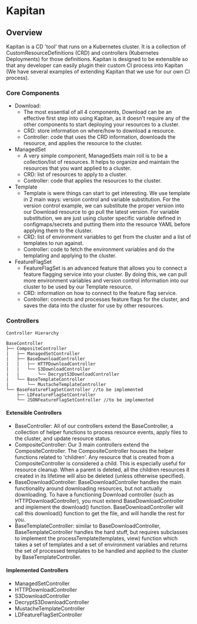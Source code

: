 # Kapitan

## Overview

Kapitan is a CD 'tool' that runs on a Kubernetes cluster. It is a collection of
CustomResourceDefinitions (CRD) and controllers (Kubernetes Deployments) for those
definitions. Kapitan is designed to be extensible so that any developer can
easily plugin their custom CI process into Kapitan (We have several examples of
extending Kapitan that we use for our own CI process).

### Core Components

- Download:
  - The most essential of all 4 components, Download can be an
  effective first step into using Kapitan, as it doesn't require any of the
  other components to start deploying your resources to a cluster.
  - CRD: store information on where/how to download a resource.
  - Controller: code that uses the CRD information, downloads the resource,
  and applies the resource to the cluster.
- ManagedSet
  - A very simple component, ManagedSets main roll is to be a collection/list
  of resources. It helps to organize and maintain the resources that you want
  applied to a cluster.
  - CRD: list of resources to apply to a cluster.
  - Controller: code that applies the resources to the cluster.
- Template
  - Template is were things can start to get interesting. We use template in 2
  main ways: version control and variable substitution. For the version
  control example, we can substitute the proper version into our Download
  resource to go pull the latest version. For variable substitution, we are
  just using cluster specific variable defined in configmaps/secrets and
  putting them into the resource YAML before applying them to the cluster.
  - CRD: list of environment variables to get from the cluster and a list of
  templates to run against.
  - Controller: code to fetch the environment variables and do the templating
  and applying to the cluster.
- FeatureFlagSet
  - FeatureFlagSet is an advanced feature that allows you to connect a feature
  flagging service into your cluster. By doing this, we can pull more
  environment variables and version control information into our cluster to be
  used by our Template resource.
  - CRD: information on how to connect to the feature flag service.
  - Controller: connects and processes feature flags for the cluster, and
  saves the data into the cluster for use by other resources.

### Controllers

```text
Controller Hierarchy

BaseController
├── CompositeController
|   ├── ManagedSetController
|   ├── BaseDownloadController
|   |   ├── HTTPDownloadController
|   |   └── S3DownloadController
|   |       └── DecryptS3DownloadController
|   └── BaseTemplateController
|       └── MustacheTemplateController
└── BaseFeatureFlagSetController //to be implemented
    ├── LDFeatureFlagSetController
    └── JSONFeatureFlagSetController //to be implemented
```

#### Extensible Controllers

- BaseController: All of our controllers extend the BaseController, a collection of helper
functions to process resource events, apply files to the cluster, and update
resource status.
- CompositeController: Our 3 main controllers extend the CompositeController.
The CompositeController houses the helper functions related to 'children'. Any
resource that is created from a CompositeController is considered a child. This
is especially useful for resource cleanup. When a parent is deleted, all the
children resources it created in its lifetime will also be deleted (unless
otherwise specified).
- BaseDownloadController: BaseDownloadController handles the main functionality
around downloading resources, but not actually downloading. To have a
functioning Download controller (such as HTTPDownloadController), you must
extend BaseDownloadController and implement the download() function.
BaseDownloadController will call this download() function to get the file, and
will handle the rest for you.
- BaseTemplateController: similar to BaseDownloadController,
BaseTemplateController handles the hard stuff, but requires subclasses to
implement the processTemplate(templates, view) function which takes a set of
templates and a set of environment variables and returns the set of processed
templates to be handled and applied to the cluster by BaseTemplateController.

#### Implemented Controllers

- ManagedSetController
- HTTPDownloadController
- S3DownloadController
- DecryptS3DownloadController
- MustacheTemplateController
- LDFeatureFlagSetController
